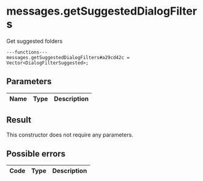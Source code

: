 # messages.getSuggestedDialogFilters
Get suggested folders

```
---functions---
messages.getSuggestedDialogFilters#a29cd42c = Vector<DialogFilterSuggested>;
```

## Parameters
| Name | Type | Description |
| ---- | :----: | ----------- |


## Result
This constructor does not require any parameters.

## Possible errors
| Code | Type | Description |
| ---- | :----: | ----------- |

